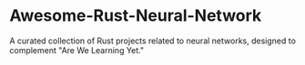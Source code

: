 # Awesome-Rust-Neural-Network
A curated collection of Rust projects related to neural networks, designed to complement "Are We Learning Yet."
